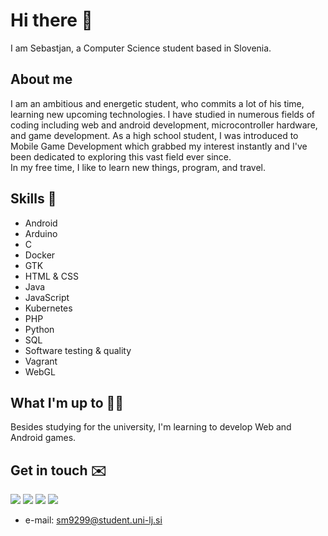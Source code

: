 # Hi there 👋
I am Sebastjan, a Computer Science student based in Slovenia.

## About me 
I am an ambitious and energetic student, who commits a lot of his time, learning new upcoming technologies. I have studied in numerous fields of coding including web and android development, microcontroller hardware, and game development. As a high school student, I was introduced to Mobile Game Development which grabbed my interest instantly and I've been dedicated to exploring this vast field ever since.  
In my free time, I like to learn new things, program, and travel.

## Skills 🚀 
- Android
- Arduino
- C
- Docker
- GTK
- HTML & CSS
- Java
- JavaScript
- Kubernetes
- PHP
- Python
- SQL
- Software testing & quality
- Vagrant
- WebGL


## What I'm up to 👨‍💻
Besides studying for the university, I'm learning to develop Web and Android games.


## Get in touch ✉️
[<img src="https://img.shields.io/badge/facebook-%231877F2.svg?&style=for-the-badge&logo=facebook&logoColor=white" />](https://www.facebook.com/sebastjan.mevlja)
[<img src="https://img.shields.io/badge/instagram-%23E4405F.svg?&style=for-the-badge&logo=instagram&logoColor=white" />](https://www.instagram.com/sebastjan_mevlja/)
[<img src="https://img.shields.io/badge/twitter-%231DA1F2.svg?&style=for-the-badge&logo=twitter&logoColor=white" />](https://twitter.com/sebastjan99)
[<img src="https://img.shields.io/badge/linkedin-%230077B5.svg?&style=for-the-badge&logo=linkedin&logoColor=white" />](https://www.linkedin.com/in/sebastjan-mevlja-5563851b3/)
- e-mail: sm9299@student.uni-lj.si
